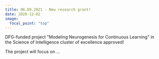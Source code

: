 ```yaml
---
title: 06.09.2021 - New research grant! 
date: 2020-12-02
image:
  focal_point: "top"
---
```


DFG-funded project "Modeling Neurogenesis for Continuous Learning" in the Science of Intelligence cluster of excellence approved!

<!--more-->

The project will focus on ... 
